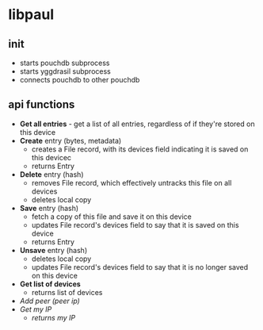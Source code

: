 # libpaul

## init

- starts pouchdb subprocess
- starts yggdrasil subprocess
- connects pouchdb to other pouchdb

## api functions

- **Get all entries** - get a list of all entries, regardless of if they're stored on this device
- **Create** entry (bytes, metadata)
  - creates a File record, with its devices field indicating it is saved on this devicec
  - returns Entry
- **Delete** entry (hash)
  - removes File record, which effectively untracks this file on all devices
  - deletes local copy
- **Save** entry (hash)
  - fetch a copy of this file and save it on this device
  - updates File record's devices field to say that it is saved on this device
  - returns Entry
- **Unsave** entry (hash)
  - deletes local copy
  - updates File record's devices field to say that it is no longer saved on this device
- **Get list of devices**
  - returns list of devices
- _Add peer (peer ip)_
- _Get my IP_
  - _returns my IP_
